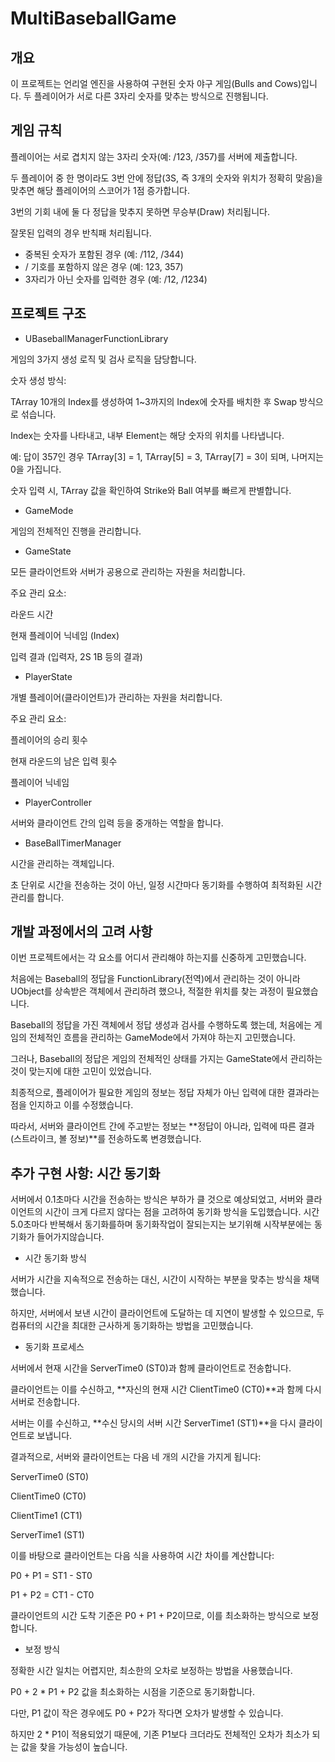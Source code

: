 # MultiBaseballGame
 
## 개요

이 프로젝트는 언리얼 엔진을 사용하여 구현된 숫자 야구 게임(Bulls and Cows)입니다. 두 플레이어가 서로 다른 3자리 숫자를 맞추는 방식으로 진행됩니다.

## 게임 규칙

플레이어는 서로 겹치지 않는 3자리 숫자(예: /123, /357)를 서버에 제출합니다.

두 플레이어 중 한 명이라도 3번 안에 정답(3S, 즉 3개의 숫자와 위치가 정확히 맞음)을 맞추면 해당 플레이어의 스코어가 1점 증가합니다.

3번의 기회 내에 둘 다 정답을 맞추지 못하면 무승부(Draw) 처리됩니다.

잘못된 입력의 경우 반칙패 처리됩니다.
- 중복된 숫자가 포함된 경우 (예: /112, /344)
- / 기호를 포함하지 않은 경우 (예: 123, 357)
- 3자리가 아닌 숫자를 입력한 경우 (예: /12, /1234)

## 프로젝트 구조

- UBaseballManagerFunctionLibrary

게임의 3가지 생성 로직 및 검사 로직을 담당합니다.

숫자 생성 방식:

TArray 10개의 Index를 생성하여 1~3까지의 Index에 숫자를 배치한 후 Swap 방식으로 섞습니다.

Index는 숫자를 나타내고, 내부 Element는 해당 숫자의 위치를 나타냅니다.

예: 답이 357인 경우 TArray[3] = 1, TArray[5] = 3, TArray[7] = 3이 되며, 나머지는 0을 가집니다.

숫자 입력 시, TArray 값을 확인하여 Strike와 Ball 여부를 빠르게 판별합니다.

- GameMode

게임의 전체적인 진행을 관리합니다.

- GameState

모든 클라이언트와 서버가 공용으로 관리하는 자원을 처리합니다.

주요 관리 요소:

라운드 시간

현재 플레이어 닉네임 (Index)

입력 결과 (입력자, 2S 1B 등의 결과)

- PlayerState

개별 플레이어(클라이언트)가 관리하는 자원을 처리합니다.

주요 관리 요소:

플레이어의 승리 횟수

현재 라운드의 남은 입력 횟수

플레이어 닉네임

- PlayerController

서버와 클라이언트 간의 입력 등을 중개하는 역할을 합니다.

- BaseBallTimerManager

시간을 관리하는 객체입니다.

초 단위로 시간을 전송하는 것이 아닌, 일정 시간마다 동기화를 수행하여 최적화된 시간 관리를 합니다.

## 개발 과정에서의 고려 사항

이번 프로젝트에서는 각 요소를 어디서 관리해야 하는지를 신중하게 고민했습니다.

처음에는 Baseball의 정답을 FunctionLibrary(전역)에서 관리하는 것이 아니라 UObject를 상속받은 객체에서 관리하려 했으나, 적절한 위치를 찾는 과정이 필요했습니다.

Baseball의 정답을 가진 객체에서 정답 생성과 검사를 수행하도록 했는데, 처음에는 게임의 전체적인 흐름을 관리하는 GameMode에서 가져야 하는지 고민했습니다.

그러나, Baseball의 정답은 게임의 전체적인 상태를 가지는 GameState에서 관리하는 것이 맞는지에 대한 고민이 있었습니다.

최종적으로, 플레이어가 필요한 게임의 정보는 정답 자체가 아닌 입력에 대한 결과라는 점을 인지하고 이를 수정했습니다.

따라서, 서버와 클라이언트 간에 주고받는 정보는 **정답이 아니라, 입력에 따른 결과(스트라이크, 볼 정보)**를 전송하도록 변경했습니다.

## 추가 구현 사항: 시간 동기화

서버에서 0.1초마다 시간을 전송하는 방식은 부하가 클 것으로 예상되었고, 서버와 클라이언트의 시간이 크게 다르지 않다는 점을 고려하여 동기화 방식을 도입했습니다.
시간 5.0초마다 반복해서 동기화를하며 동기화작업이 잘되는지는 보기위해 시작부분에는 동기화가 들어가지않습니다.
- 시간 동기화 방식

서버가 시간을 지속적으로 전송하는 대신, 시간이 시작하는 부분을 맞추는 방식을 채택했습니다.

하지만, 서버에서 보낸 시간이 클라이언트에 도달하는 데 지연이 발생할 수 있으므로, 두 컴퓨터의 시간을 최대한 근사하게 동기화하는 방법을 고민했습니다.

- 동기화 프로세스

서버에서 현재 시간을 ServerTime0 (ST0)과 함께 클라이언트로 전송합니다.

클라이언트는 이를 수신하고, **자신의 현재 시간 ClientTime0 (CT0)**과 함께 다시 서버로 전송합니다.

서버는 이를 수신하고, **수신 당시의 서버 시간 ServerTime1 (ST1)**을 다시 클라이언트로 보냅니다.

결과적으로, 서버와 클라이언트는 다음 네 개의 시간을 가지게 됩니다:

ServerTime0 (ST0)

ClientTime0 (CT0)

ClientTime1 (CT1)

ServerTime1 (ST1)

이를 바탕으로 클라이언트는 다음 식을 사용하여 시간 차이를 계산합니다:

P0 + P1 = ST1 - ST0

P1 + P2 = CT1 - CT0

클라이언트의 시간 도착 기준은 P0 + P1 + P2이므로, 이를 최소화하는 방식으로 보정합니다.

- 보정 방식

정확한 시간 일치는 어렵지만, 최소한의 오차로 보정하는 방법을 사용했습니다.

P0 + 2 * P1 + P2 값을 최소화하는 시점을 기준으로 동기화합니다.

다만, P1 값이 작은 경우에도 P0 + P2가 작다면 오차가 발생할 수 있습니다.

하지만 2 * P1이 적용되었기 때문에, 기존 P1보다 크더라도 전체적인 오차가 최소가 되는 값을 찾을 가능성이 높습니다.
